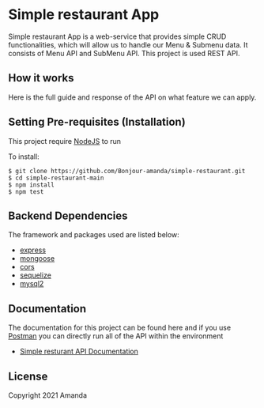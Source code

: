 # Simple restaurant App

Simple restaurant App is a web-service that provides simple CRUD functionalities, which will allow us to handle our Menu & Submenu data.
It consists of Menu API and SubMenu API. This project is used REST API.

## How it works

Here is the full guide and response of the API on what feature we can apply.

## Setting Pre-requisites (Installation)

This project require [NodeJS](https://nodejs.org/) to run

To install:

```
$ git clone https://github.com/Bonjour-amanda/simple-restaurant.git
$ cd simple-restaurant-main
$ npm install
$ npm test 
```

## Backend Dependencies

The framework and packages used are listed below:

- [express](https://www.express.com/)
- [mongoose](https://mongoosejs.com)
- [cors](https://www.npmjs.com/package/bcrypt)
- [sequelize](https://sequelize.org/)
- [mysql2](https://www.npmjs.com/package/mysql2)

## Documentation

The documentation for this project can be found here and if you use [Postman](https://www.getpostman.com/) you can directly run all of the API within the environment

- [Simple resturant API Documentation ](https://documenter.getpostman.com/view/13709739/TzCS4Qu6)

## License
Copyright 2021 Amanda